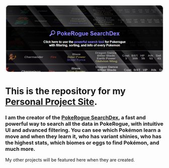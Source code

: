 <a href="https://sandstormer.github.io/PokeRogue-Dex/">
  <img src="https://github.com/Sandstormer/PokeRogue-Dex/raw/main/ui/bigbutton.png">
</a>

# This is the repository for my [Personal Project Site](https://sandstormer.github.io/).

### I am the creator of the [PokeRogue SearchDex](https://sandstormer.github.io/PokeRogue-Dex/), a fast and powerful way to search all the data in PokeRogue, with intuitive UI and advanced filtering. You can see which Pokémon learn a move and when they learn it, who has variant shinies, who has the highest stats, which biomes or eggs to find Pokémon, and much more. 

My other projects will be featured here when they are created.
